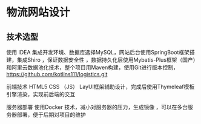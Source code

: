 # 物流网站设计

## 技术选型

使用 IDEA 集成开发环境、数据库选择MySQL，网站后台使用SpringBoot框架搭建，集成Shiro ，保证数据安全性 ，数据持久化层使用Mybatis-Plus框架（国产）和阿里云数据池化技术，整个项目用Maven构建，使用Git进行版本控制，https://github.com/kotlins111/logistics.git 

前端技术 HTML5  CSS （JS） LayUI框架辅助设计，完成后使用Thymeleaf模板引擎渲染，实现前后端的交互

服务器部署 使用Docker 技术，减小对服务器的压力，生成镜像 ，可以在多台服务器部署，便于后期对项目的维护

